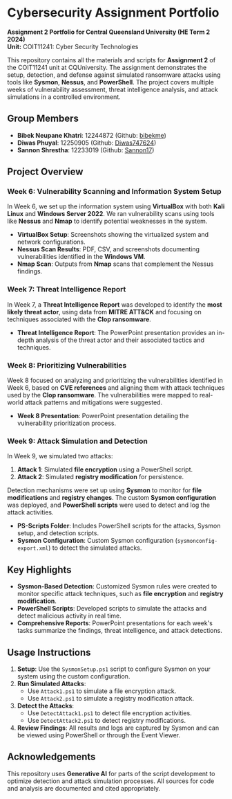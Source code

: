 # Cybersecurity Assignment Portfolio

**Assignment 2 Portfolio for Central Queensland University (HE Term 2 2024)**  
**Unit:** COIT11241: Cyber Security Technologies

This repository contains all the materials and scripts for **Assignment 2** of the COIT11241 unit at CQUniversity. The assignment demonstrates the setup, detection, and defense against simulated ransomware attacks using tools like **Sysmon**, **Nessus**, and **PowerShell**. The project covers multiple weeks of vulnerability assessment, threat intelligence analysis, and attack simulations in a controlled environment.

## Group Members

- **Bibek Neupane Khatri**: 12244872 (Github: [bibekme](https://github.com/bibekme))
- **Diwas Phuyal**: 12250905 (Github: [Diwas747624](https://github.com/Diwas747624))
- **Sannon Shrestha**: 12233019 (Github: [Sannon17](https://github.com/Sannon17))

## Project Overview

### Week 6: Vulnerability Scanning and Information System Setup
In Week 6, we set up the information system using **VirtualBox** with both **Kali Linux** and **Windows Server 2022**. We ran vulnerability scans using tools like **Nessus** and **Nmap** to identify potential weaknesses in the system.

- **VirtualBox Setup**: Screenshots showing the virtualized system and network configurations.
- **Nessus Scan Results**: PDF, CSV, and screenshots documenting vulnerabilities identified in the **Windows VM**.
- **Nmap Scan**: Outputs from **Nmap** scans that complement the Nessus findings.

### Week 7: Threat Intelligence Report
In Week 7, a **Threat Intelligence Report** was developed to identify the **most likely threat actor**, using data from **MITRE ATT&CK** and focusing on techniques associated with the **Clop ransomware**.

- **Threat Intelligence Report**: The PowerPoint presentation provides an in-depth analysis of the threat actor and their associated tactics and techniques.

### Week 8: Prioritizing Vulnerabilities
Week 8 focused on analyzing and prioritizing the vulnerabilities identified in Week 6, based on **CVE references** and aligning them with attack techniques used by the **Clop ransomware**. The vulnerabilities were mapped to real-world attack patterns and mitigations were suggested.

- **Week 8 Presentation**: PowerPoint presentation detailing the vulnerability prioritization process.

### Week 9: Attack Simulation and Detection
In Week 9, we simulated two attacks:
1. **Attack 1**: Simulated **file encryption** using a PowerShell script.
2. **Attack 2**: Simulated **registry modification** for persistence.

Detection mechanisms were set up using **Sysmon** to monitor for **file modifications** and **registry changes**. The custom **Sysmon configuration** was deployed, and **PowerShell scripts** were used to detect and log the attack activities.

- **PS-Scripts Folder**: Includes PowerShell scripts for the attacks, Sysmon setup, and detection scripts.
- **Sysmon Configuration**: Custom Sysmon configuration (`sysmonconfig-export.xml`) to detect the simulated attacks.

## Key Highlights
- **Sysmon-Based Detection**: Customized Sysmon rules were created to monitor specific attack techniques, such as **file encryption** and **registry modification**.
- **PowerShell Scripts**: Developed scripts to simulate the attacks and detect malicious activity in real time.
- **Comprehensive Reports**: PowerPoint presentations for each week's tasks summarize the findings, threat intelligence, and attack detections.

## Usage Instructions
1. **Setup**: Use the `SysmonSetup.ps1` script to configure Sysmon on your system using the custom configuration.
2. **Run Simulated Attacks**:
   - Use `Attack1.ps1` to simulate a file encryption attack.
   - Use `Attack2.ps1` to simulate a registry modification attack.
3. **Detect the Attacks**:
   - Use `DetectAttack1.ps1` to detect file encryption activities.
   - Use `DetectAttack2.ps1` to detect registry modifications.
4. **Review Findings**: All results and logs are captured by Sysmon and can be viewed using PowerShell or through the Event Viewer.

## Acknowledgements
This repository uses **Generative AI** for parts of the script development to optimize detection and attack simulation processes. All sources for code and analysis are documented and cited appropriately.
